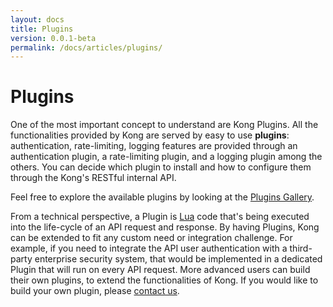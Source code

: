 ```yaml
---
layout: docs
title: Plugins
version: 0.0.1-beta
permalink: /docs/articles/plugins/
---
```


# Plugins

One of the most important concept to understand are Kong Plugins. All the functionalities provided by Kong are served by easy to use **plugins**: authentication, rate-limiting, logging features are provided through an authentication plugin, a rate-limiting plugin, and a logging plugin among the others. You can decide which plugin to install and how to configure them through the Kong's RESTful internal API.

Feel free to explore the available plugins by looking at the [Plugins Gallery](/plugins/).

From a technical perspective, a Plugin is [Lua](http://www.lua.org/) code that's being executed into the life-cycle of an API request and response. By having Plugins, Kong can be extended to fit any custom need or integration challenge. For example, if you need to integrate the API user authentication with a third-party enterprise security system, that would be implemented in a dedicated Plugin that will run on every API request. More advanced users can build their own plugins, to extend the functionalities of Kong. If you would like to build your own plugin, please [contact us](/enterprise/).
